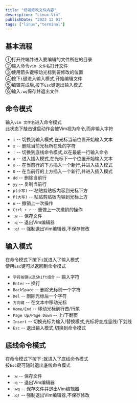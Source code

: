 ```yaml
---
title: "终端修改文件内容"
description: "Linux-Vim"
publishDate: "2023 12 01"
tags: ["linux","terminal"]
---
```


## 基本流程  
①打开终端并进入要编辑的文件所在的目录  
②输入命令`vim 文件名`打开文件  
③使用箭头键移动光标到要修改的位置  
④按下`i`键进入输入模式,开始编辑文件  
⑤编辑完成后,按下`Esc`键退出输入模式  
⑥输入`:wq`保存并退出文件  

## 命令模式  
输入`vim 文件名`进入命令模式  
此状态下敲击键盘动作会被Vim视为命令,而非输入字符   
- `i` -- 切换到输入模式,在光标当前位置开始输入文本  
- `x` -- 删除当前光标所在处的字符  
- `:` -- 切换到底线命令模式,以在最底一行输入命令  
- `a` -- 进入插入模式,在光标下一个位置开始输入文本  
- `o` -- 在当前行的下方插入一个新行,并进入插入模式  
- `O` -- 在当前行的上方插入一个新行,并进入插入模式  
- `dd` -- 删除当前行  
- `yy` -- 复制当前行  
- `p(小写)` -- 粘贴剪贴板内容到光标下方  
- `P(大写)` -- 粘贴剪贴板内容到光标上方  
- `u` -- 撤销上一次操作  
- `Ctrl + r` -- 重做上一次撤销的操作  
- `:w` -- 保存文件  
- `:q` -- 退出Vim编辑器  
- `:q!` -- 强制退出Vim编辑器,不保存修改  

## 输入模式  
在命令模式下按下`i`就进入了输入模式  
使用`Esc`键可以返回到命令模式  
- `字符按键以及Shift组合` -- 输入字符  
- `Enter` -- 换行  
- `BackSpace` -- 删除光标前一个字符  
- `Del` -- 删除光标后一个字符  
- `方向键` -- 在文本中移动光标  
- `Home/End` -- 移动光标到行首/行尾  
- `Page Up/Page Down` -- 上/下翻页  
- `Insert` -- 切换光标为输入/替换模式,光标将变成竖线/下划线  
- `Esc` -- 退出输入模式,切换到命令模式  

## 底线命令模式  
在命令模式下按下`:`就进入了底线命令模式  
按`Esc`键可随时退出底线命令模式  
- `:w` -- 保存文件   
- `:q` -- 退出Vim编辑器  
- `:wq` -- 保存文件并退出Vim编辑器   
- `:q!` -- 强制退出Vim编辑器,不保存修改    